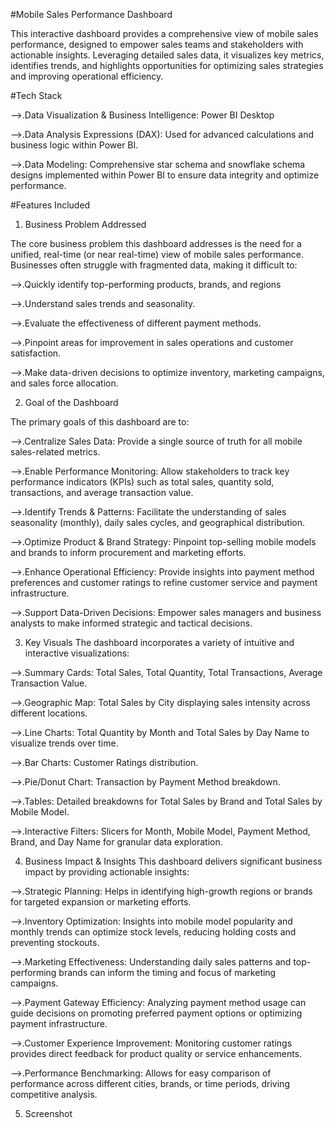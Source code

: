 #Mobile Sales Performance Dashboard

This interactive dashboard provides a comprehensive view of mobile sales performance, designed to empower sales teams and stakeholders with actionable insights. Leveraging detailed sales data, it visualizes key metrics, identifies trends, and highlights opportunities for optimizing sales strategies and improving operational efficiency.

#Tech Stack

-->.Data Visualization & Business Intelligence: Power BI Desktop

-->.Data Analysis Expressions (DAX): Used for advanced calculations and business logic within Power BI.

-->.Data Modeling: Comprehensive star schema and snowflake schema designs implemented within Power BI to ensure data integrity and optimize performance.

#Features Included

1. Business Problem Addressed

The core business problem this dashboard addresses is the need for a unified, real-time (or near real-time) view of mobile sales performance. Businesses often struggle with fragmented data, making it difficult to:

-->.Quickly identify top-performing products, brands, and regions

-->.Understand sales trends and seasonality.

-->.Evaluate the effectiveness of different payment methods.

-->.Pinpoint areas for improvement in sales operations and customer satisfaction.

-->.Make data-driven decisions to optimize inventory, marketing campaigns, and sales force allocation.

2. Goal of the Dashboard
   
The primary goals of this dashboard are to:

-->.Centralize Sales Data: Provide a single source of truth for all mobile sales-related metrics.

-->.Enable Performance Monitoring: Allow stakeholders to track key performance indicators (KPIs) such as total sales, quantity sold, transactions, and average transaction value.

-->.Identify Trends & Patterns: Facilitate the understanding of sales seasonality (monthly), daily sales cycles, and geographical distribution.

-->.Optimize Product & Brand Strategy: Pinpoint top-selling mobile models and brands to inform procurement and marketing efforts.

-->.Enhance Operational Efficiency: Provide insights into payment method preferences and customer ratings to refine customer service and payment infrastructure.

-->.Support Data-Driven Decisions: Empower sales managers and business analysts to make informed strategic and tactical decisions.

3. Key Visuals
The dashboard incorporates a variety of intuitive and interactive visualizations:

-->.Summary Cards: Total Sales, Total Quantity, Total Transactions, Average Transaction Value.

-->.Geographic Map: Total Sales by City displaying sales intensity across different locations.

-->.Line Charts: Total Quantity by Month and Total Sales by Day Name to visualize trends over time.

-->.Bar Charts: Customer Ratings distribution.

-->.Pie/Donut Chart: Transaction by Payment Method breakdown.

-->.Tables: Detailed breakdowns for Total Sales by Brand and Total Sales by Mobile Model.

-->.Interactive Filters: Slicers for Month, Mobile Model, Payment Method, Brand, and Day Name for granular data exploration.

4. Business Impact & Insights
This dashboard delivers significant business impact by providing actionable insights:

-->.Strategic Planning: Helps in identifying high-growth regions or brands for targeted expansion or marketing efforts.

-->.Inventory Optimization: Insights into mobile model popularity and monthly trends can optimize stock levels, reducing holding costs and preventing stockouts.

-->.Marketing Effectiveness: Understanding daily sales patterns and top-performing brands can inform the timing and focus of marketing campaigns.

-->.Payment Gateway Efficiency: Analyzing payment method usage can guide decisions on promoting preferred payment options or optimizing payment infrastructure.

-->.Customer Experience Improvement: Monitoring customer ratings provides direct feedback for product quality or service enhancements.

-->.Performance Benchmarking: Allows for easy comparison of performance across different cities, brands, or time periods, driving competitive analysis.

5. Screenshot

   


